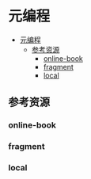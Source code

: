 # 元编程

<!--ts-->
* [元编程](#元编程)
   * [参考资源](#参考资源)
      * [online-book](#online-book)
      * [fragment](#fragment)
      * [local](#local)

<!-- Created by https://github.com/ekalinin/github-markdown-toc -->
<!-- Added by: runner, at: Thu Jul 21 09:35:29 UTC 2022 -->

<!--te-->

## 参考资源

### online-book

### fragment

### local